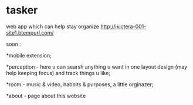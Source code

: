 # tasker
web app which can help stay organize
http://ikictera-001-site1.btempurl.com/

soon :

  *mobile extension;
  
  *perception - here u can searsh anything u want in one layout design (may help keeping focus) and track things u like;
  
  *room - music & video, habbits & purposes, a little orginazer;
  
  *about - page about this website
